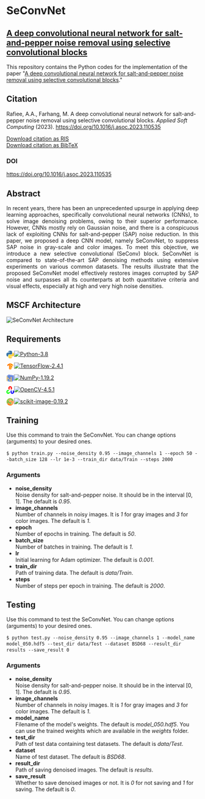 # SeConvNet
 
## [A deep convolutional neural network for salt-and-pepper noise removal using selective convolutional blocks](https://doi.org/10.1016/j.asoc.2023.110535)
This repository contains the Python codes for the implementation of the paper "[A deep convolutional neural network for salt-and-pepper noise removal using selective convolutional blocks](https://doi.org/10.1016/j.asoc.2023.110535)."

## Citation
Rafiee, A.A., Farhang, M. A deep convolutional neural network for salt-and-pepper noise removal using selective convolutional blocks. *Applied Soft Computing* (2023). https://doi.org/10.1016/j.asoc.2023.110535

[Download citation as RIS](https://www.sciencedirect.com/sdfe/arp/cite?pii=S1568494623005537&format=application%2Fx-research-info-systems&withabstract=true)<br />
[Download citation as BibTeX](https://www.sciencedirect.com/sdfe/arp/cite?pii=S1568494623005537&format=text%2Fx-bibtex&withabstract=true)


### DOI
https://doi.org/10.1016/j.asoc.2023.110535

## Abstract

<p align="justify">
In recent years, there has been an unprecedented upsurge in applying deep learning approaches, specifically convolutional neural networks (CNNs), to solve image denoising problems, owing to their superior performance. However, CNNs mostly rely on Gaussian noise, and there is a conspicuous lack of exploiting CNNs for salt-and-pepper (SAP) noise reduction. In this paper, we proposed a deep CNN model, namely SeConvNet, to suppress SAP noise in gray-scale and color images. To meet this objective, we introduce a new selective convolutional (SeConv) block. SeConvNet is compared to state-of-the-art SAP denoising methods using extensive experiments on various common datasets. The results illustrate that the proposed SeConvNet model effectively restores images corrupted by SAP noise and surpasses all its counterparts at both quantitative criteria and visual effects, especially at high and very high noise densities.
</p>


## MSCF Architecture

![SeConvNet Architecture](/figs/SeConvNet.png)

## Requirements

<a href="##"><img alt="Python" align="left" height="20" width="20" src="figs/python.jpg"></a> [![Python-3.8](https://img.shields.io/badge/Python-3.8-blue.svg)](##)

<a href="##"><img alt="TensorFlow" align="left" height="20" width="20" src="figs/tf.png"></a> [![TensorFlow-2.4.1](https://img.shields.io/badge/TensorFlow-2.4.1-blue.svg)](##)

<a href="##"><img alt="NumPy" align="left" height="20" width="20" src="figs/numpy.jpg"></a> [![NumPy-1.19.2](https://img.shields.io/badge/NumPy-1.19.2-blue.svg)](##)

<a href="##"><img alt="OpenCV" align="left" height="20" width="20" src="figs/OpenCV.png"></a> [![OpenCV-4.5.1](https://img.shields.io/badge/OpenCV-4.5.1-blue.svg)](##)

<a href="##"><img alt="scikit-image" align="left" height="20" width="20" src="figs/scikit-image.png"></a> [![scikit-image-0.19.2](https://img.shields.io/badge/scikit--image-0.19.2-blue.svg)](##)

<!---Matplotlib <img align="left" height="25" src="figs/matplotlib.png"> --->

## Training
Use this command to train the SeConvNet. You can change options (arguments) to your desired ones.
```
$ python train.py --noise_density 0.95 --image_channels 1 --epoch 50 --batch_size 128 --lr 1e-3 --train_dir data/Train --steps 2000
```
### Arguments
- **noise_density** <br />
Noise density for salt-and-pepper noise. It should be in the interval [0, 1]. The default is *0.95*.
- **image_channels** <br />
Number of channels in noisy images. It is *1* for gray images and *3* for color images. The default is *1*.
- **epoch** <br />
Number of epochs in training. The default is *50*.
- **batch_size** <br />
Number of batches in training. The default is *1*.
- **lr** <br />
Initial learning for Adam optimizer. The default is *0.001*.
- **train_dir** <br />
Path of training data. The default is *data/Train*.
- **steps** <br />
Number of steps per epoch in training. The default is *2000*.

## Testing
Use this command to test the SeConvNet. You can change options (arguments) to your desired ones.
```
$ python test.py --noise_density 0.95 --image_channels 1 --model_name model_050.hdf5 --test_dir data/Test --dataset BSD68 --result_dir results --save_result 0
```
### Arguments
- **noise_density** <br />
Noise density for salt-and-pepper noise. It should be in the interval [0, 1]. The default is *0.95*.
- **image_channels** <br />
Number of channels in noisy images. It is *1* for gray images and *3* for color images. The default is *1*.
- **model_name** <br />
Filename of the model's weights. The default is *model_050.hdf5*. You can use the trained weights which are available in the *weights* folder.
- **test_dir** <br />
Path of test data containing test datasets. The default is *data/Test*.
- **dataset** <br />
Name of test dataset. The default is *BSD68*.
- **result_dir** <br />
Path of saving denoised images. The default is *results*.
- **save_result** <br />
Whether to save denoised images or not. It is *0* for not saving and *1* for saving. The default is *0*.
